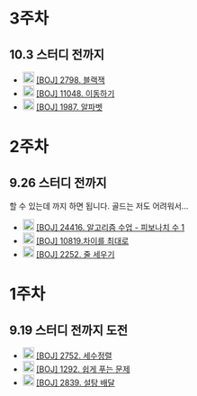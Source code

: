 # 3주차
## 10.3 스터디 전까지

- <img src="https://d2gd6pc034wcta.cloudfront.net/tier/4.svg" width="20" height="20"> [[BOJ] 2798. 블랙잭](https://www.acmicpc.net/problem/2798)
- <img src="https://d2gd6pc034wcta.cloudfront.net/tier/9.svg" width="20" height="20"> [[BOJ] 11048. 이동하기](https://www.acmicpc.net/problem/11048)
- <img src="https://d2gd6pc034wcta.cloudfront.net/tier/12.svg" width="20" height="20"> [[BOJ] 1987. 알파벳](https://www.acmicpc.net/problem/1987)

# 2주차
## 9.26 스터디 전까지
할 수 있는데 까지 하면 됩니다. 골드는 저도 어려워서...

- <img src="https://d2gd6pc034wcta.cloudfront.net/tier/5.svg" width="20" height="20"> [[BOJ] 24416. 알고리즘 수업 - 피보나치 수 1](https://www.acmicpc.net/problem/24416)
- <img src="https://d2gd6pc034wcta.cloudfront.net/tier/9.svg" width="20" height="20"> [[BOJ] 10819.차이를 최대로](https://www.acmicpc.net/problem/10819)
- <img src="https://d2gd6pc034wcta.cloudfront.net/tier/13.svg" width="20" height="20"> [[BOJ] 2252. 줄 세우기](https://www.acmicpc.net/problem/2252)

# 1주차
## 9.19 스터디 전까지 도전
- <img src="https://d2gd6pc034wcta.cloudfront.net/tier/2.svg" width="20" height="20"> [[BOJ] 2752. 세수정렬](https://www.acmicpc.net/problem/2752) 
- <img src="https://d2gd6pc034wcta.cloudfront.net/tier/5.svg" width="20" height="20"> [[BOJ] 1292. 쉽게 푸는 문제](https://www.acmicpc.net/problem/1292)
- <img src="https://d2gd6pc034wcta.cloudfront.net/tier/7.svg" width="20" height="20"> [[BOJ] 2839. 설탕 배달](https://www.acmicpc.net/problem/2839)